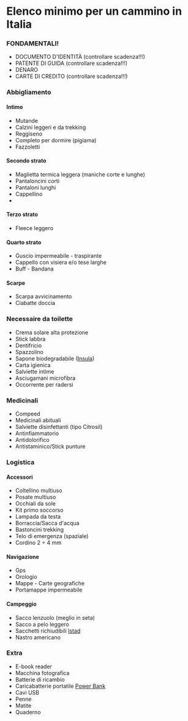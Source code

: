 # Elenco minimo per un cammino in Italia

### FONDAMENTALI!
* DOCUMENTO D'IDENTITÀ (controllare scadenza!!!)
* PATENTE DI GUIDA (controllare scadenza!!!)
* DENARO
* CARTE DI CREDITO (controllare scadenza!!!)

### Abbigliamento

#### Intimo
* Mutande
* Calzini leggeri e da trekking
* Reggiseno
* Completo per dormire (pigiama)
* Fazzoletti

#### Secondo strato
* Maglietta termica leggera (maniche corte e lunghe)
* Pantaloncini corti
* Pantaloni lunghi
* Cappellino
* 
#### Terzo strato
* Fleece leggero

#### Quarto strato
* Guscio impermeabile - traspirante
* Cappello con visiera e/o tese larghe
* Buff - Bandana

#### Scarpe
* Scarpa avvicinamento
* Ciabatte doccia

### Necessaire da toilette
* Crema solare alta protezione
* Stick labbra
* Dentifricio
* Spazzolino
* Sapone biodegradabile ([Insula](https://www.facebook.com/insulabodycare/))
* Carta igienica
* Salviette intime
* Asciugamani microfibra
* Occorrente per radersi

### Medicinali
* Compeed
* Medicinali abituali
* Salviette disinfettanti (tipo Citrosil)
* Antinfiammatorio
* Antidolorifico
* Antistaminico/Stick punture

### Logistica

#### Accessori
* Coltellino multiuso
* Posate multiuso
* Occhiali da sole
* Kit primo soccorso
* Lampada da testa
* Borraccia/Sacca d'acqua
* Bastoncini trekking
* Telo di emergenza (spaziale)
* Cordino 2 ÷ 4 mm
  
#### Navigazione
* Gps
* Orologio
* Mappe - Carte geografiche
* Portamappe impermeabile

#### Campeggio
* Sacco lenzuolo (meglio in seta)
* Sacco a pelo leggero
* Sacchetti richiudibili [Istad](https://www.ikea.com/it/it/catalog/products/80339281/)
* Nastro americano

### Extra
* E-book reader
* Macchina fotografica
* Batterie di ricambio
* Caricabatterie portatile [Power Bank](https://www.amazon.it/Migliorata-Anker-Portatile-PowerCore-Retrocompatibile/dp/B01N0X3NL5/)
* Cavi USB
* Penne
* Matite
* Quaderno

